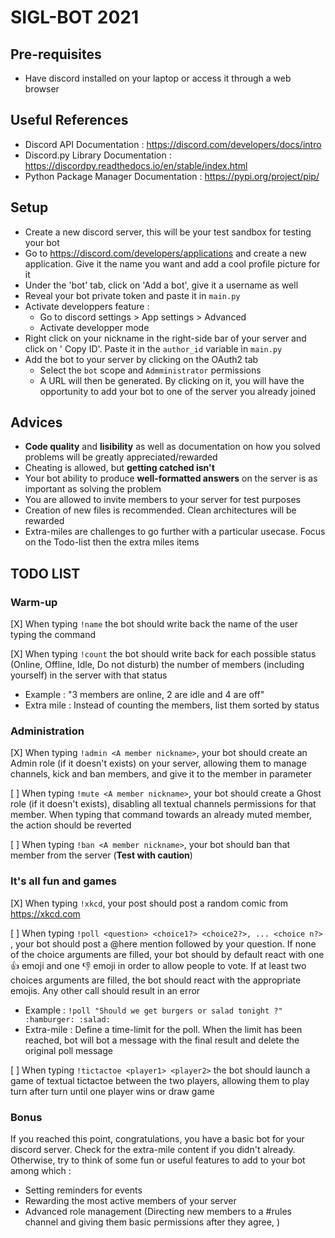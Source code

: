 # SIGL-BOT 2021

## Pre-requisites
* Have discord installed on your laptop or access it through a web browser

## Useful References
- Discord API Documentation : https://discord.com/developers/docs/intro
- Discord.py Library Documentation : https://discordpy.readthedocs.io/en/stable/index.html
- Python Package Manager Documentation : https://pypi.org/project/pip/


## Setup 

* Create a new discord server, this will be your test sandbox for testing your bot 
* Go to https://discord.com/developers/applications and create a new application. Give it the name you want and add a cool profile picture for it 
* Under the 'bot' tab, click on 'Add a bot', give it a username as well 
* Reveal your bot private token and paste it in `main.py` 
* Activate developpers feature :
    * Go to discord settings > App settings > Advanced
    * Activate developper mode
* Right click on your nickname in the right-side bar of your server and click on ' Copy ID'. Paste it in the `author_id` variable ìn `main.py`
* Add the bot to your server by clicking on the OAuth2 tab 
    * Select the `bot` scope and `Admministrator` permissions
    * A URL will then be generated. By clicking on it, you will have the opportunity to add your bot to one of the server you already joined

## Advices
- **Code quality** and **lisibility** as well as documentation on how you solved problems will be greatly appreciated/rewarded
- Cheating is allowed, but **getting catched isn't**
- Your bot ability to produce **well-formatted answers** on the server is as important as solving the problem
- You are allowed to invite members to your server for test purposes
- Creation of new files is recommended. Clean architectures will be rewarded
- Extra-miles are challenges to go further with a particular usecase. Focus on the Todo-list then the extra miles items

## TODO LIST

### Warm-up 

[X] When typing `!name` the bot should write back the name of the user typing the command

[X] When typing `!count` the bot should write back for each possible status (Online, Offline, Idle, Do not disturb) the number of members (including yourself) in the server with that status
- Example : "3 members are online, 2 are idle and 4 are off"
- Extra mile : Instead of counting the members, list them sorted by status

### Administration
[X] When typing `!admin <A member nickname>`, your bot should create an Admin role (if it doesn't exists) on your server, allowing them to manage channels, kick and ban members, and give it to the member in parameter

[ ] When typing `!mute <A member nickname>`, your bot should create a Ghost role (if it doesn't exists), disabling all textual channels permissions for that member. When typing that command towards an already muted member, the action should be reverted

[ ] When typing `!ban <A member nickname>`, your bot should ban that member from the server (**Test with caution**)

### It's all fun and games
[X] When typing `!xkcd`, your post should post a random comic from https://xkcd.com

[ ] When typing `!poll <question> <choice1?> <choice2?>, ... <choice n?> `, your bot should post a @here mention followed by your question. If none of the choice arguments are filled, your bot should by default react with one :thumbsup: emoji and one :thumbsdown: emoji in order to allow people to vote. If at least two choices arguments are filled, the bot should react with the appropriate emojis. Any other call should result in an error
- Example : `!poll "Should we get burgers or salad tonight ?" :hamburger: :salad:`
- Extra-mile : Define a time-limit for the poll. When the limit has been reached, bot will bot a message with the final result and delete the original poll message

[ ] When typing `!tictactoe <player1> <player2>` the bot should launch a game of textual tictactoe between the two players, allowing them to play turn after turn until one player wins or draw game

### Bonus

If you reached this point, congratulations, you have a basic bot for your discord server. Check for the extra-mile content if you didn't already. Otherwise, try to think of some fun or useful features to add to your bot among which :

 - Setting reminders for events 
 - Rewarding the most active members of your server
 - Advanced role management (Directing new members to a #rules channel and giving them basic permissions after they agree, )


